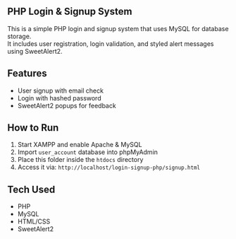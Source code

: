 ## PHP Login & Signup System

This is a simple PHP login and signup system that uses MySQL for database storage.  
It includes user registration, login validation, and styled alert messages using SweetAlert2.

## Features
- User signup with email check
- Login with hashed password
- SweetAlert2 popups for feedback

## How to Run
1. Start XAMPP and enable Apache & MySQL
2. Import `user_account` database into phpMyAdmin
3. Place this folder inside the `htdocs` directory
4. Access it via: `http://localhost/login-signup-php/signup.html`

## Tech Used
- PHP
- MySQL
- HTML/CSS
- SweetAlert2
